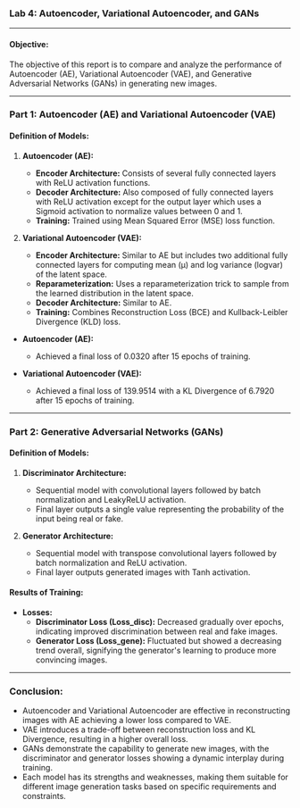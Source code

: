 ### Lab 4: Autoencoder, Variational Autoencoder, and GANs

---

#### Objective:
The objective of this report is to compare and analyze the performance of Autoencoder (AE), Variational Autoencoder (VAE), and Generative Adversarial Networks (GANs) in generating new images.

---

### Part 1: Autoencoder (AE) and Variational Autoencoder (VAE)

#### Definition of Models:

1. **Autoencoder (AE):**
   - **Encoder Architecture:** Consists of several fully connected layers with ReLU activation functions.
   - **Decoder Architecture:** Also composed of fully connected layers with ReLU activation except for the output layer which uses a Sigmoid activation to normalize values between 0 and 1.
   - **Training:** Trained using Mean Squared Error (MSE) loss function.
   
2. **Variational Autoencoder (VAE):**
   - **Encoder Architecture:** Similar to AE but includes two additional fully connected layers for computing mean (μ) and log variance (logvar) of the latent space.
   - **Reparameterization:** Uses a reparameterization trick to sample from the learned distribution in the latent space.
   - **Decoder Architecture:** Similar to AE.
   - **Training:** Combines Reconstruction Loss (BCE) and Kullback-Leibler Divergence (KLD) loss.



- **Autoencoder (AE):**
  - Achieved a final loss of 0.0320 after 15 epochs of training.

- **Variational Autoencoder (VAE):**
  - Achieved a final loss of 139.9514 with a KL Divergence of 6.7920 after 15 epochs of training.

---

### Part 2: Generative Adversarial Networks (GANs)

#### Definition of Models:

1. **Discriminator Architecture:**
   - Sequential model with convolutional layers followed by batch normalization and LeakyReLU activation.
   - Final layer outputs a single value representing the probability of the input being real or fake.

2. **Generator Architecture:**
   - Sequential model with transpose convolutional layers followed by batch normalization and ReLU activation.
   - Final layer outputs generated images with Tanh activation.


#### Results of Training:

- **Losses:**
  - **Discriminator Loss (Loss_disc):** Decreased gradually over epochs, indicating improved discrimination between real and fake images.
  - **Generator Loss (Loss_gene):** Fluctuated but showed a decreasing trend overall, signifying the generator's learning to produce more convincing images.

---

### Conclusion:

- Autoencoder and Variational Autoencoder are effective in reconstructing images with AE achieving a lower loss compared to VAE.
- VAE introduces a trade-off between reconstruction loss and KL Divergence, resulting in a higher overall loss.
- GANs demonstrate the capability to generate new images, with the discriminator and generator losses showing a dynamic interplay during training.
- Each model has its strengths and weaknesses, making them suitable for different image generation tasks based on specific requirements and constraints.
